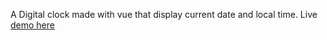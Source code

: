A Digital clock made with vue that display current date and local time.
Live [demo here](https://digitaclock.netlify.app/)

